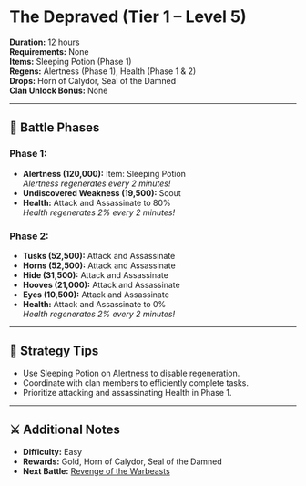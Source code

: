 # The Depraved (Tier 1 – Level 5)

**Duration:** 12 hours  
**Requirements:** None  
**Items:** Sleeping Potion (Phase 1)  
**Regens:** Alertness (Phase 1), Health (Phase 1 & 2)  
**Drops:** Horn of Calydor, Seal of the Damned  
**Clan Unlock Bonus:** None

---

## 🧪 Battle Phases

### Phase 1:
- **Alertness (120,000):** Item: Sleeping Potion  
  *Alertness regenerates every 2 minutes!*  
- **Undiscovered Weakness (19,500):** Scout  
- **Health:** Attack and Assassinate to 80%  
  *Health regenerates 2% every 2 minutes!*

### Phase 2:
- **Tusks (52,500):** Attack and Assassinate  
- **Horns (52,500):** Attack and Assassinate  
- **Hide (31,500):** Attack and Assassinate  
- **Hooves (21,000):** Attack and Assassinate  
- **Eyes (10,500):** Attack and Assassinate  
- **Health:** Attack and Assassinate to 0%  
  *Health regenerates 2% every 2 minutes!*

---

## 🧭 Strategy Tips

- Use Sleeping Potion on Alertness to disable regeneration.  
- Coordinate with clan members to efficiently complete tasks.  
- Prioritize attacking and assassinating Health in Phase 1.

---

## ⚔️ Additional Notes

- **Difficulty:** Easy  
- **Rewards:** Gold, Horn of Calydor, Seal of the Damned  
- **Next Battle:** [Revenge of the Warbeasts](revenge-of-the-warbeasts.md)
